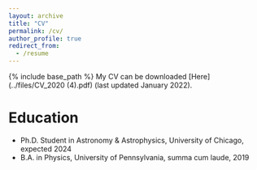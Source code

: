 ```yaml
---
layout: archive
title: "CV"
permalink: /cv/
author_profile: true
redirect_from:
  - /resume
---
```


{% include base_path %}
My CV can be downloaded [Here](../files/CV_2020 (4).pdf) (last updated January 2022). 

Education
======
* Ph.D. Student in Astronomy & Astrophysics, University of Chicago, expected 2024
* B.A. in Physics, University of Pennsylvania, summa cum laude, 2019
  


